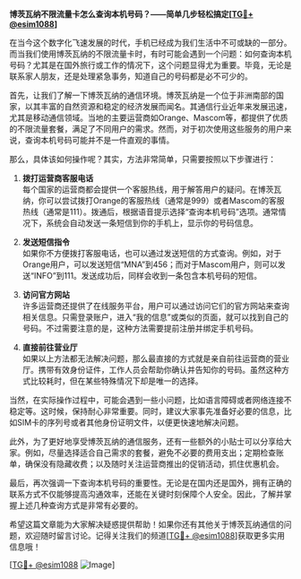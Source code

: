 **博茨瓦纳不限流量卡怎么查询本机号码？——简单几步轻松搞定[[TG💪+ @esim1088](https://t.me/s/esim1088)]**

在当今这个数字化飞速发展的时代，手机已经成为我们生活中不可或缺的一部分。而当我们使用博茨瓦纳的不限流量卡时，有时可能会遇到一个问题：如何查询本机号码？尤其是在国外旅行或工作的情况下，这个问题显得尤为重要。毕竟，无论是联系家人朋友，还是处理紧急事务，知道自己的号码都是必不可少的。

首先，让我们了解一下博茨瓦纳的通信环境。博茨瓦纳是一个位于非洲南部的国家，以其丰富的自然资源和稳定的经济发展而闻名。其通信行业近年来发展迅速，尤其是移动通信领域。当地的主要运营商如Orange、Mascom等，都提供了优质的不限流量套餐，满足了不同用户的需求。然而，对于初次使用这些服务的用户来说，查询本机号码可能并不是一件直观的事情。

那么，具体该如何操作呢？其实，方法非常简单，只需要按照以下步骤进行：

1. **拨打运营商客服电话**  
   每个国家的运营商都会提供一个客服热线，用于解答用户的疑问。在博茨瓦纳，你可以尝试拨打Orange的客服热线（通常是999）或者Mascom的客服热线（通常是111）。拨通后，根据语音提示选择“查询本机号码”选项。通常情况下，系统会自动发送一条短信到你的手机上，显示你的号码信息。

2. **发送短信指令**  
   如果你不方便拨打客服电话，也可以通过发送短信的方式查询。例如，对于Orange用户，可以发送短信“MNA”到456；而对于Mascom用户，则可以发送“INFO”到111。发送成功后，同样会收到一条包含本机号码的短信。

3. **访问官方网站**  
   许多运营商还提供了在线服务平台，用户可以通过访问它们的官方网站来查询相关信息。只需登录账户，进入“我的信息”或类似的页面，就可以找到自己的号码。不过需要注意的是，这种方法需要提前注册并绑定手机号码。

4. **直接前往营业厅**  
   如果以上方法都无法解决问题，那么最直接的方式就是亲自前往运营商的营业厅。携带有效身份证件，工作人员会帮助你确认并告知你的号码。虽然这种方式比较耗时，但在某些特殊情况下却是唯一的选择。

当然，在实际操作过程中，可能会遇到一些小问题，比如语言障碍或者网络连接不稳定等。这时候，保持耐心非常重要。同时，建议大家事先准备好必要的信息，比如SIM卡的序列号或者其他身份证明文件，以便更快速地解决问题。

此外，为了更好地享受博茨瓦纳的通信服务，还有一些额外的小贴士可以分享给大家。例如，尽量选择适合自己需求的套餐，避免不必要的费用支出；定期检查账单，确保没有隐藏收费；以及随时关注运营商推出的促销活动，抓住优惠机会。

最后，再次强调一下查询本机号码的重要性。无论是在国内还是国外，拥有正确的联系方式不仅能够提高沟通效率，还能在关键时刻保障个人安全。因此，了解并掌握上述几种查询方式是非常有必要的。

希望这篇文章能为大家解决疑惑提供帮助！如果你还有其他关于博茨瓦纳通信的问题，欢迎随时留言讨论。记得关注我们的频道[[TG💪+ @esim1088](https://t.me/s/esim1088)]获取更多实用信息哦！

[[TG💪+ @esim1088](https://t.me/s/esim1088) ![Image](https://i.postimg.cc/4NQfJmqS/Snipaste-2025-05-13-00-14-12.png)]